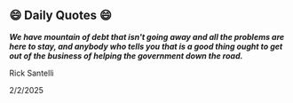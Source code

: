 ## 😄 Daily Quotes 😄

_**We have mountain of debt that isn't going away and all the problems are here to stay, and anybody who tells you that is a good thing ought to get out of the business of helping the government down the road.**_

Rick Santelli



2/2/2025